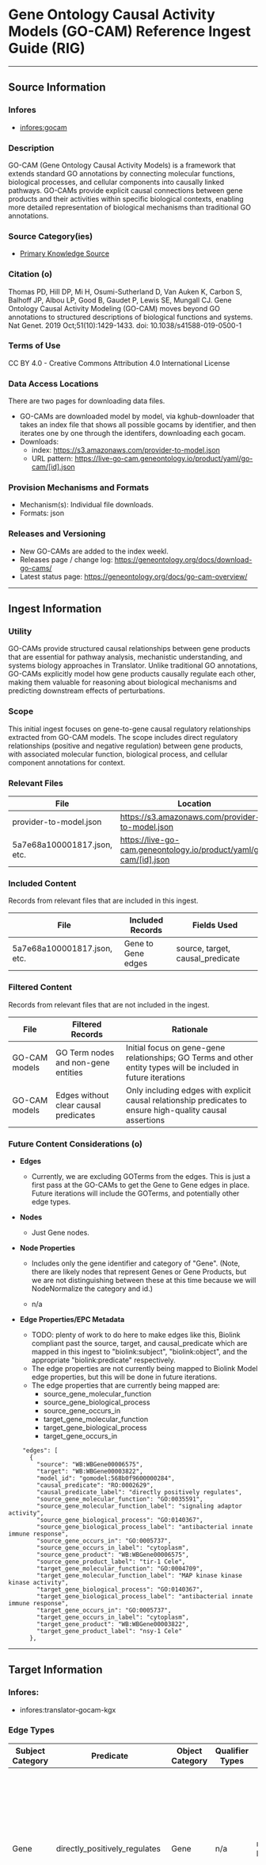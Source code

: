 # Gene Ontology Causal Activity Models (GO-CAM) Reference Ingest Guide (RIG)

---------------

## Source Information

### Infores
 - [infores:gocam](https://w3id.org/information-resource-registry/gocam)

### Description
GO-CAM (Gene Ontology Causal Activity Models) is a framework that extends standard GO annotations by connecting molecular functions, biological processes, and cellular components into causally linked pathways. GO-CAMs provide explicit causal connections between gene products and their activities within specific biological contexts, enabling more detailed representation of biological mechanisms than traditional GO annotations.
### Source Category(ies)
- [Primary Knowledge Source](https://biolink.github.io/biolink-model/primary_knowledge_source/)   

### Citation (o)
Thomas PD, Hill DP, Mi H, Osumi-Sutherland D, Van Auken K, Carbon S, Balhoff JP, Albou LP, Good B, Gaudet P, Lewis SE, Mungall CJ. Gene Ontology Causal Activity Modeling (GO-CAM) moves beyond GO annotations to structured descriptions of biological functions and systems. Nat Genet. 2019 Oct;51(10):1429-1433. doi: 10.1038/s41588-019-0500-1
### Terms of Use
CC BY 4.0 - Creative Commons Attribution 4.0 International License
### Data Access Locations
There are two pages for downloading data files.
 - GO-CAMs are downloaded model by model, via kghub-downloader that takes an index file that shows all possible
gocams by identifier, and then iterates one by one through the identifers, downloading each gocam. 
 - Downloads: 
   - index: https://s3.amazonaws.com/provider-to-model.json
   - URL pattern: https://live-go-cam.geneontology.io/product/yaml/go-cam/[id].json
 
### Provision Mechanisms and Formats
- Mechanism(s): Individual file downloads.
- Formats: json
   
### Releases and Versioning
 - New GO-CAMs are added to the index weekl.
 - Releases page / change log: https://geneontology.org/docs/download-go-cams/
 - Latest status page: https://geneontology.org/docs/go-cam-overview/

----------------

## Ingest Information
    
### Utility
GO-CAMs provide structured causal relationships between gene products that are essential for pathway analysis, mechanistic understanding, and systems biology approaches in Translator. Unlike traditional GO annotations, GO-CAMs explicitly model how gene products causally regulate each other, making them valuable for reasoning about biological mechanisms and predicting downstream effects of perturbations.
### Scope
This initial ingest focuses on gene-to-gene causal regulatory relationships extracted from GO-CAM models. The scope includes direct regulatory relationships (positive and negative regulation) between gene products, with associated molecular function, biological process, and cellular component annotations for context.
### Relevant Files

  | File                        | Location | Description          |
  |-----------------------------|----------|----------------------|
  | provider-to-model.json      | https://s3.amazonaws.com/provider-to-model.json | index file of models |
  | 5a7e68a100001817.json, etc. | https://live-go-cam.geneontology.io/product/yaml/go-cam/[id].json | each model individually                     | 
  
### Included Content
Records from relevant files that are included in this ingest.

  | File | Included Records   | Fields Used                      | 
  |----------|--------------------|----------------------------------|
  | 5a7e68a100001817.json, etc.   | Gene to Gene edges | source, target, causal_predicate |

### Filtered Content
Records from relevant files that are not included in the ingest.

  | File | Filtered Records | Rationale |
  |----------|----------|----------|
  | GO-CAM models | GO Term nodes and non-gene entities | Initial focus on gene-gene relationships; GO Terms and other entity types will be included in future iterations |
  | GO-CAM models | Edges without clear causal predicates | Only including edges with explicit causal relationship predicates to ensure high-quality causal assertions |
### Future Content Considerations (o)

- **Edges**
  - Currently, we are excluding GOTerms from the edges.  This is just a first pass at the GO-CAMs to get the
    Gene to Gene edges in place.  Future iterations will include the GOTerms, and potentially other edge types. 

- **Nodes**
  - Just Gene nodes.

- **Node Properties**
  - Includes only the gene identifier and category of "Gene". (Note, there are likely nodes that represent Genes or Gene
Products, but we are not distinguishing between these at this time because we will NodeNormalize the category and id.)

  - n/a
    
- **Edge Properties/EPC Metadata**
  - TODO: plenty of work to do here to make edges like this, Biolink compliant past the source, target, and causal_predicate
which are mapped in this ingest to "biolink:subject", "biolink:object", and the appropriate "biolink:predicate" respectively.
  - The edge properties are not currently being mapped to Biolink Model edge properties, but this will be done in future iterations.
  - The edge properties that are currently being mapped are:
    - source_gene_molecular_function
    - source_gene_biological_process
    - source_gene_occurs_in
    - target_gene_molecular_function
    - target_gene_biological_process
    - target_gene_occurs_in
```text
    "edges": [
      {
        "source": "WB:WBGene00006575",
        "target": "WB:WBGene00003822",
        "model_id": "gomodel:568b0f9600000284",
        "causal_predicate": "RO:0002629",
        "causal_predicate_label": "directly positively regulates",
        "source_gene_molecular_function": "GO:0035591",
        "source_gene_molecular_function_label": "signaling adaptor activity",
        "source_gene_biological_process": "GO:0140367",
        "source_gene_biological_process_label": "antibacterial innate immune response",
        "source_gene_occurs_in": "GO:0005737",
        "source_gene_occurs_in_label": "cytoplasm",
        "source_gene_product": "WB:WBGene00006575",
        "source_gene_product_label": "tir-1 Cele",
        "target_gene_molecular_function": "GO:0004709",
        "target_gene_molecular_function_label": "MAP kinase kinase kinase activity",
        "target_gene_biological_process": "GO:0140367",
        "target_gene_biological_process_label": "antibacterial innate immune response",
        "target_gene_occurs_in": "GO:0005737",
        "target_gene_occurs_in_label": "cytoplasm",
        "target_gene_product": "WB:WBGene00003822",
        "target_gene_product_label": "nsy-1 Cele"
      },
```

  
-----------------

##  Target Information

### Infores:
 - infores:translator-gocam-kgx
   
### Edge Types

|  Subject Category |  Predicate | Object Category | Qualifier Types |  AT / KL  | Edge Properties | UI Explanation |
|----------|----------|----------|----------|----------|---------|----------|
| Gene | directly_positively_regulates | Gene  |  n/a  |  manual_agent, knowledge_assertion  | model_id, source_gene_molecular_function, source_gene_biological_process, source_gene_occurs_in, target_gene_molecular_function, target_gene_biological_process, target_gene_occurs_in |  GO-CAM models provide explicit causal relationships where one gene product directly positively regulates another gene product's activity. |
| Gene | directly_negatively_regulates | Gene  |  n/a  |  manual_agent, knowledge_assertion  | model_id, source_gene_molecular_function, source_gene_biological_process, source_gene_occurs_in, target_gene_molecular_function, target_gene_biological_process, target_gene_occurs_in |  GO-CAM models provide explicit causal relationships where one gene product directly negatively regulates another gene product's activity. |
| Gene | positively_regulates | Gene  |  n/a  |  manual_agent, knowledge_assertion  | model_id, source_gene_molecular_function, source_gene_biological_process, source_gene_occurs_in, target_gene_molecular_function, target_gene_biological_process, target_gene_occurs_in |  GO-CAM models provide causal relationships where one gene product positively regulates another gene product's activity, potentially through indirect mechanisms. |
| Gene | negatively_regulates | Gene  |  n/a  |  manual_agent, knowledge_assertion  | model_id, source_gene_molecular_function, source_gene_biological_process, source_gene_occurs_in, target_gene_molecular_function, target_gene_biological_process, target_gene_occurs_in |  GO-CAM models provide causal relationships where one gene product negatively regulates another gene product's activity, potentially through indirect mechanisms. |

**Additional Notes/Rationale (o)**:
- GO-CAM predicates are mapped to Biolink regulation predicates based on the causal relationship types defined in the Relation Ontology (RO)
- All edges are manual agent knowledge assertions as GO-CAMs are manually curated models of biological mechanisms
- Edge properties preserve the functional context (molecular function, biological process, cellular component) for both source and target genes
   
### Node Types

High-level Biolink categories of nodes produced from this ingest as assigned by ingestors are listed below - however downstream normalization of node identifiers may result in new/different categories ultimately being assigned.

| Biolink Category |  Source Identifier Type(s) | Notes |
|------------------|----------------------------|--------|
| Gene |  UniProtKB, WormBase, FlyBase, SGD, MGI, etc.  | Gene identifiers from various model organism databases |

### Future Modeling Considerations (o)
- Consider including GO Term nodes and their relationships to genes in future iterations
- Evaluate modeling of complex regulatory cascades and multi-step pathways
- Assess integration with other pathway databases and resources


-----------------

## Provenance Information

### Ingest Contributors
- **Sierra Moxon**: code
- **Matthew Brush**: data modeling, domain expertise

### Artifacts (o)
- [Ingest Survey](https://docs.google.com/spreadsheets/d/1R9z-vywupNrD_3ywuOt_sntcTrNlGmhiUWDXUdkPVpM/edit?gid=0#gid=0)

### Additional Notes (o)

Use cases for Translator usage of this data:


chemical to disease but put g2g in there then more pathways are available.
gene to chemical target then to a secondary disease
drugmechdb <-- how do all drugs interact with a target that treats a disease or the disease itself
drug treats aspirin - but not useful if you put genes into it 

